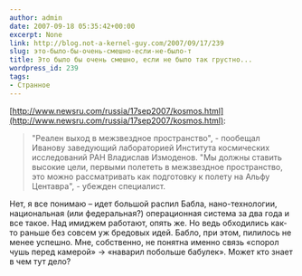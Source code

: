 ```yaml
---
author: admin
date: 2007-09-18 05:35:42+00:00
excerpt: None
link: http://blog.not-a-kernel-guy.com/2007/09/17/239
slug: это-было-бы-очень-смешно-если-не-было-т
title: Это было бы очень смешно, если не было так грустно...
wordpress_id: 239
tags:
- Странное
---
```


[http://www.newsru.com/russia/17sep2007/kosmos.html](http://www.newsru.com/russia/17sep2007/kosmos.html):

> "Реален выход в межзвездное пространство", - пообещал Иванову заведующий лабораторией Института космических исследований РАН Владислав Измоденов. "Мы должны ставить высокие цели, первыми полететь в межзвездное пространство, это можно рассматривать как подготовку к полету на Альфу Центавра", - убежден специалист.

Нет, я все понимаю – идет большой распил Бабла, нано-технологии, национальная (или федеральная?) операционная система  за два года и все такое. Над имиджем работают, опять же. Но ведь обходились как-то раньше без совсем уж бредовых идей. Бабло, при этом, пилилось не менее успешно. Мне, собственно, не понятна именно связь «спорол чушь перед камерой» -> «наварил побольше бабулек». Может кто знает в чем тут дело?
